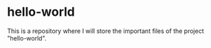 # hello-world
This is a repository where I will store the important files of the project "hello-world".
